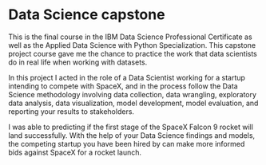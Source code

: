 # Data Science capstone
This is the final course in the IBM Data Science Professional Certificate as well as the Applied
Data Science with Python Specialization. This capstone project course gave me the chance 
to practice the work that data scientists do in real life when working with datasets.  

In this project I acted in the role of a Data Scientist working for a startup intending to 
compete with SpaceX, and in the process follow the Data Science methodology involving data 
collection, data wrangling, exploratory data analysis, data visualization, model development, 
model evaluation, and reporting your results to stakeholders.  

I was able to predicting if the first stage of the SpaceX Falcon 9 rocket will land 
successfully. With the help of your Data Science findings and models, the competing startup you 
have been hired by can make more informed bids against SpaceX for a rocket launch.
